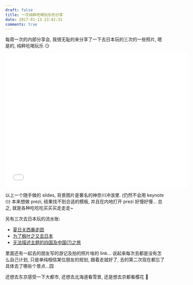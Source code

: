 ```yaml
---
draft: false
title: 一次纯粹吃喝玩乐的分享
date: 2017-01-13 23:42:31
comments: true
---
```


每周一次的内部分享会, 我很无耻的来分享了一下去日本玩的三次的一些照片, 嗯是的, 纯粹吃喝玩乐 😏

<iframe src="//slides.com/bambooom/go-to-japan/embed?style=light" width="576" height="420" scrolling="no" frameborder="0" webkitallowfullscreen mozallowfullscreen allowfullscreen></iframe>

以上一个随手做的 slides, 背景图片是著名的神奈川冲浪里. (仍然不会用 keynote 🙄)
本来想做 prezi, 结果找不到合适的模板, 并且在内地打开 prezi 好慢好慢...
总之, 就是各种吃吃吃买买买走走走~

另有三次去日本玩的流水账:

* [夏日关西暴走团](https://www.douban.com/note/513533477/)
* [为了枫叶之又去日本](https://www.douban.com/note/531605420/)
* [无法描述主题的四国及中国(?)之旅](https://www.douban.com/note/598705001/)

里面还有一起去的朋友写的游记及拍的照片啥的 link...
说起来每次去都是没有怎么自己计划, 只是单纯相信某位朋友的规划, 跟着走就好了,
去的第二次现在都忘了具体去了哪些个景点...囧

还想去东京感受一下大都市, 还想去北海道看雪景, 还是想去京都看樱花 🌸

